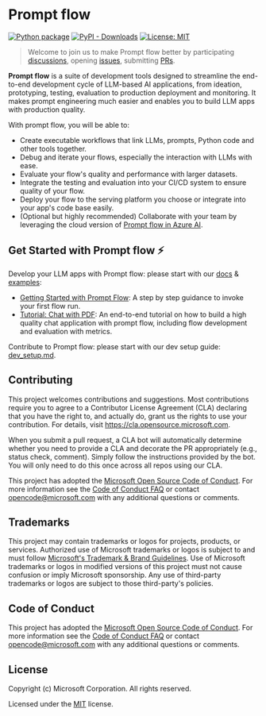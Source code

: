 # Prompt flow

[![Python package](https://img.shields.io/pypi/v/promptflow)](https://pypi.org/project/promptflow/)
[![PyPI - Downloads](https://img.shields.io/pypi/dm/promptflow)](https://pypi.org/project/promptflow/)
[![License: MIT](https://img.shields.io/github/license/microsoft/promptflow)](https://github.com/microsoft/promptflow/blob/main/LICENSE)

> Welcome to join us to make Prompt flow better by
> participating [discussions](https://github.com/microsoft/promptflow/discussions),
> opening [issues](https://github.com/microsoft/promptflow/issues/new/choose),
> submitting [PRs](https://github.com/microsoft/promptflow/pulls).

**Prompt flow** is a suite of development tools designed to streamline the end-to-end development cycle of LLM-based AI applications, from ideation, prototyping, testing, evaluation to production deployment and monitoring. It makes prompt engineering much easier and enables you to build LLM apps with production quality.

With prompt flow, you will be able to:

- Create executable workflows that link LLMs, prompts, Python code and other tools together.
- Debug and iterate your flows, especially the interaction with LLMs with ease.
- Evaluate your flow's quality and performance with larger datasets.
- Integrate the testing and evaluation into your CI/CD system to ensure quality of your flow.
- Deploy your flow to the serving platform you choose or integrate into your app's code base easily.
- (Optional but highly recommended) Collaborate with your team by leveraging the cloud version of [Prompt flow in Azure AI](https://learn.microsoft.com/en-us/azure/machine-learning/prompt-flow/overview-what-is-prompt-flow?view=azureml-api-2).

## Get Started with Prompt flow ⚡

Develop your LLM apps with Prompt flow: please start with our [docs](https://microsoft.github.io/promptflow) & [examples](./examples/README.md):
- [Getting Started with Prompt Flow](https://github.com/microsoft/promptflow/blob/main/examples/tutorials/get-started/quickstart.ipynb): A step by step guidance to invoke your first flow run.
- [Tutorial: Chat with PDF](https://github.com/microsoft/promptflow/blob/main/examples/tutorials/e2e-development/chat-with-pdf.md): An end-to-end tutorial on how to build a high quality chat application with prompt flow, including flow development and evaluation with metrics.

Contribute to Prompt flow: please start with our dev setup guide: [dev_setup.md](./docs/dev/dev_setup.md).

## Contributing

This project welcomes contributions and suggestions.  Most contributions require you to agree to a
Contributor License Agreement (CLA) declaring that you have the right to, and actually do, grant us
the rights to use your contribution. For details, visit https://cla.opensource.microsoft.com.

When you submit a pull request, a CLA bot will automatically determine whether you need to provide
a CLA and decorate the PR appropriately (e.g., status check, comment). Simply follow the instructions
provided by the bot. You will only need to do this once across all repos using our CLA.

This project has adopted the [Microsoft Open Source Code of Conduct](https://opensource.microsoft.com/codeofconduct/).
For more information see the [Code of Conduct FAQ](https://opensource.microsoft.com/codeofconduct/faq/) or
contact [opencode@microsoft.com](mailto:opencode@microsoft.com) with any additional questions or comments.

## Trademarks

This project may contain trademarks or logos for projects, products, or services. Authorized use of Microsoft
trademarks or logos is subject to and must follow
[Microsoft's Trademark & Brand Guidelines](https://www.microsoft.com/en-us/legal/intellectualproperty/trademarks/usage/general).
Use of Microsoft trademarks or logos in modified versions of this project must not cause confusion or imply Microsoft sponsorship.
Any use of third-party trademarks or logos are subject to those third-party's policies.

## Code of Conduct

This project has adopted the
[Microsoft Open Source Code of Conduct](https://opensource.microsoft.com/codeofconduct/).
For more information see the
[Code of Conduct FAQ](https://opensource.microsoft.com/codeofconduct/faq/)
or contact [opencode@microsoft.com](mailto:opencode@microsoft.com)
with any additional questions or comments.

## License

Copyright (c) Microsoft Corporation. All rights reserved.

Licensed under the [MIT](LICENSE) license.
